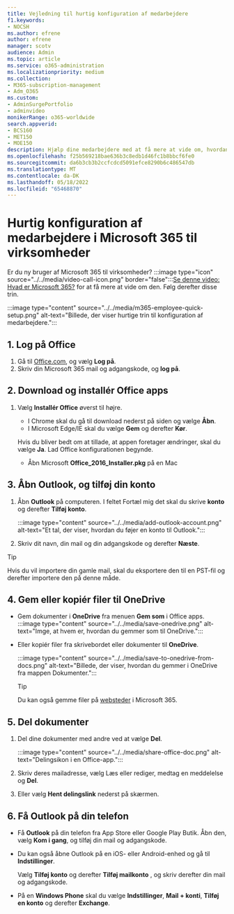 ```yaml
---
title: Vejledning til hurtig konfiguration af medarbejdere
f1.keywords:
- NOCSH
ms.author: efrene
author: efrene
manager: scotv
audience: Admin
ms.topic: article
ms.service: o365-administration
ms.localizationpriority: medium
ms.collection:
- M365-subscription-management
- Adm_O365
ms.custom:
- AdminSurgePortfolio
- adminvideo
monikerRange: o365-worldwide
search.appverid:
- BCS160
- MET150
- MOE150
description: Hjælp dine medarbejdere med at få mere at vide om, hvordan de konfigurerer Office apps, de får med Microsoft 365 Business Premium.
ms.openlocfilehash: f25b569218bae636b3c8edb1d46fc1b8bbcf6fe0
ms.sourcegitcommit: da6b3cb3b2ccfcdcd5091efce8290b6c486547db
ms.translationtype: MT
ms.contentlocale: da-DK
ms.lasthandoff: 05/18/2022
ms.locfileid: "65468870"
---
```

# <a name="employee-quick-setup-in-microsoft-365-for-business"></a>Hurtig konfiguration af medarbejdere i Microsoft 365 til virksomheder

Er du ny bruger af Microsoft 365 til virksomheder? :::image type="icon" source="../../media/video-call-icon.png" border="false":::[Se denne video: Hvad er Microsoft 365?](../admin-overview/what-is-microsoft-365.md) for at få mere at vide om den. Følg derefter disse trin.

:::image type="content" source="../../media/m365-employee-quick-setup.png" alt-text="Billede, der viser hurtige trin til konfiguration af medarbejdere.":::

## <a name="1-sign-in-to-office"></a>1. Log på Office

1. Gå til [Office.com](https://office.com), og vælg **Log på**.
1. Skriv din Microsoft 365 mail og adgangskode, og **log på**.

## <a name="2-download-and-install-office-apps"></a>2. Download og installér Office apps

1. Vælg **Installér Office** øverst til højre.
    - I Chrome skal du gå til download nederst på siden og vælge **Åbn**.
    - I Microsoft Edge/IE skal du vælge **Gem** og derefter **Kør**.
    
    Hvis du bliver bedt om at tillade, at appen foretager ændringer, skal du vælge **Ja**. Lad Office konfigurationen begynde.
    - Åbn Microsoft **Office_2016_Installer.pkg** på en Mac

## <a name="3-open-outlook-and-add-your-account"></a>3. Åbn Outlook, og tilføj din konto

1. Åbn **Outlook** på computeren. I feltet Fortæl mig det skal du skrive **konto** og derefter **Tilføj konto**.

    :::image type="content" source="../../media/add-outlook-account.png" alt-text="Et tal, der viser, hvordan du føjer en konto til Outlook.":::



1. Skriv dit navn, din mail og din adgangskode og derefter **Næste**.

> [!TIP]
> Hvis du vil importere din gamle mail, skal du eksportere den til en PST-fil og derefter importere den på denne måde.

## <a name="4-save-or-copy-files-to-onedrive"></a>4. Gem eller kopiér filer til OneDrive

- Gem dokumenter i **OneDrive** fra menuen **Gem som** i Office apps.
    :::image type="content" source="../../media/save-onedrive.png" alt-text="Imge, at hvem er, hvordan du gemmer som til OneDrive.":::

- Eller kopiér filer fra skrivebordet eller dokumenter til **OneDrive**.

    :::image type="content" source="../../media/save-to-onedrive-from-docs.png" alt-text="Billede, der viser, hvordan du gemmer i OneDrive fra mappen Dokumenter.":::

    > [!TIP]
    > Du kan også gemme filer på [websteder](https://support.microsoft.com/office/d18d21a0-1f9f-4f6c-ac45-d52afa0a4a2e) i Microsoft 365.

## <a name="5-share-documents"></a>5. Del dokumenter

1. Del dine dokumenter med andre ved at vælge **Del**.

    :::image type="content" source="../../media/share-office-doc.png" alt-text="Delingsikon i en Office-app.":::

1. Skriv deres mailadresse, vælg Læs eller rediger, medtag en meddelelse og **Del**.
1. Eller vælg **Hent delingslink** nederst på skærmen.

## <a name="6-get-outlook-on-your-phone"></a>6. Få Outlook på din telefon

- Få **Outlook** på din telefon fra App Store eller Google Play Butik. Åbn den, vælg **Kom i gang**, og tilføj din mail og adgangskode.
- Du kan også åbne Outlook på en iOS- eller Android-enhed og gå til **Indstillinger**.

    Vælg **Tilføj konto** og derefter **Tilføj mailkonto** , og skriv derefter din mail og adgangskode.
- På en **Windows Phone** skal du vælge **Indstillinger**, **Mail + konti**, **Tilføj en konto** og derefter **Exchange**.